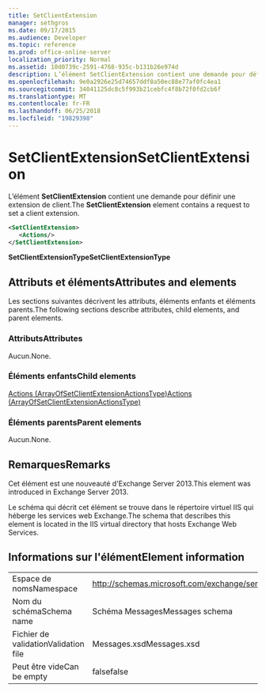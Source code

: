 ```yaml
---
title: SetClientExtension
manager: sethgros
ms.date: 09/17/2015
ms.audience: Developer
ms.topic: reference
ms.prod: office-online-server
localization_priority: Normal
ms.assetid: 10d0739c-2591-4768-935c-b131b26e974d
description: L’élément SetClientExtension contient une demande pour définir une extension de client.
ms.openlocfilehash: 9e0a2926e25d74657ddf8a50ec88e77af0fc4ea1
ms.sourcegitcommit: 34041125dc8c5f993b21cebfc4f8b72f0fd2cb6f
ms.translationtype: MT
ms.contentlocale: fr-FR
ms.lasthandoff: 06/25/2018
ms.locfileid: "19829398"
---
```

# <a name="setclientextension"></a><span data-ttu-id="3bf0a-103">SetClientExtension</span><span class="sxs-lookup"><span data-stu-id="3bf0a-103">SetClientExtension</span></span>

<span data-ttu-id="3bf0a-104">L’élément **SetClientExtension** contient une demande pour définir une extension de client.</span><span class="sxs-lookup"><span data-stu-id="3bf0a-104">The **SetClientExtension** element contains a request to set a client extension.</span></span> 
  
```XML
<SetClientExtension>
   <Actions/>
</SetClientExtension>
```

 <span data-ttu-id="3bf0a-105">**SetClientExtensionType**</span><span class="sxs-lookup"><span data-stu-id="3bf0a-105">**SetClientExtensionType**</span></span>
## <a name="attributes-and-elements"></a><span data-ttu-id="3bf0a-106">Attributs et éléments</span><span class="sxs-lookup"><span data-stu-id="3bf0a-106">Attributes and elements</span></span>

<span data-ttu-id="3bf0a-107">Les sections suivantes décrivent les attributs, éléments enfants et éléments parents.</span><span class="sxs-lookup"><span data-stu-id="3bf0a-107">The following sections describe attributes, child elements, and parent elements.</span></span>
  
### <a name="attributes"></a><span data-ttu-id="3bf0a-108">Attributs</span><span class="sxs-lookup"><span data-stu-id="3bf0a-108">Attributes</span></span>

<span data-ttu-id="3bf0a-109">Aucun.</span><span class="sxs-lookup"><span data-stu-id="3bf0a-109">None.</span></span>
  
### <a name="child-elements"></a><span data-ttu-id="3bf0a-110">Éléments enfants</span><span class="sxs-lookup"><span data-stu-id="3bf0a-110">Child elements</span></span>

[<span data-ttu-id="3bf0a-111">Actions (ArrayOfSetClientExtensionActionsType)</span><span class="sxs-lookup"><span data-stu-id="3bf0a-111">Actions (ArrayOfSetClientExtensionActionsType)</span></span>](actions-arrayofsetclientextensionactionstype.md)
  
### <a name="parent-elements"></a><span data-ttu-id="3bf0a-112">Éléments parents</span><span class="sxs-lookup"><span data-stu-id="3bf0a-112">Parent elements</span></span>

<span data-ttu-id="3bf0a-113">Aucun.</span><span class="sxs-lookup"><span data-stu-id="3bf0a-113">None.</span></span>
  
## <a name="remarks"></a><span data-ttu-id="3bf0a-114">Remarques</span><span class="sxs-lookup"><span data-stu-id="3bf0a-114">Remarks</span></span>

<span data-ttu-id="3bf0a-115">Cet élément est une nouveauté d'Exchange Server 2013.</span><span class="sxs-lookup"><span data-stu-id="3bf0a-115">This element was introduced in Exchange Server 2013.</span></span>
  
<span data-ttu-id="3bf0a-116">Le schéma qui décrit cet élément se trouve dans le répertoire virtuel IIS qui héberge les services web Exchange.</span><span class="sxs-lookup"><span data-stu-id="3bf0a-116">The schema that describes this element is located in the IIS virtual directory that hosts Exchange Web Services.</span></span>
  
## <a name="element-information"></a><span data-ttu-id="3bf0a-117">Informations sur l'élément</span><span class="sxs-lookup"><span data-stu-id="3bf0a-117">Element information</span></span>

|||
|:-----|:-----|
|<span data-ttu-id="3bf0a-118">Espace de noms</span><span class="sxs-lookup"><span data-stu-id="3bf0a-118">Namespace</span></span>  <br/> |http://schemas.microsoft.com/exchange/services/2006/messages  <br/> |
|<span data-ttu-id="3bf0a-119">Nom du schéma</span><span class="sxs-lookup"><span data-stu-id="3bf0a-119">Schema name</span></span>  <br/> |<span data-ttu-id="3bf0a-120">Schéma Messages</span><span class="sxs-lookup"><span data-stu-id="3bf0a-120">Messages schema</span></span>  <br/> |
|<span data-ttu-id="3bf0a-121">Fichier de validation</span><span class="sxs-lookup"><span data-stu-id="3bf0a-121">Validation file</span></span>  <br/> |<span data-ttu-id="3bf0a-122">Messages.xsd</span><span class="sxs-lookup"><span data-stu-id="3bf0a-122">Messages.xsd</span></span>  <br/> |
|<span data-ttu-id="3bf0a-123">Peut être vide</span><span class="sxs-lookup"><span data-stu-id="3bf0a-123">Can be empty</span></span>  <br/> |<span data-ttu-id="3bf0a-124">false</span><span class="sxs-lookup"><span data-stu-id="3bf0a-124">false</span></span>  <br/> |
   

